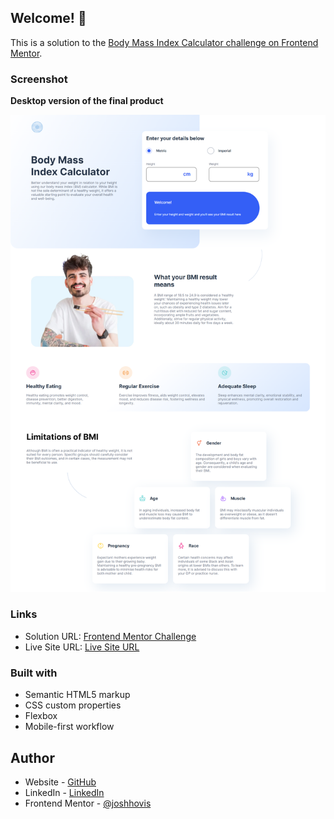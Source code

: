 ## Welcome! 👋

This is a solution to the [Body Mass Index Calculator challenge on Frontend Mentor](https://www.frontendmentor.io/challenges/body-mass-index-calculator-brrBkfSz1T).

### Screenshot

**Desktop version of the final product**

<img src="./assets/images/Desktop.png" alt="Image of bmi calculator page on a desktop device viewport" width="550"/>

### Links

-   Solution URL: [Frontend Mentor Challenge](https://www.frontendmentor.io/solutions/bmi-index-calculator-AbTmDM9OY3)
-   Live Site URL: [Live Site URL](https://joshhovis.github.io/BMI-Calculator/)

### Built with

-   Semantic HTML5 markup
-   CSS custom properties
-   Flexbox
-   Mobile-first workflow

## Author

-   Website - [GitHub](https://github.com/joshhovis)
-   LinkedIn - [LinkedIn](https://www.linkedin.com/in/joshua-hovis/)
-   Frontend Mentor - [@joshhovis](https://www.frontendmentor.io/profile/joshhovis)
